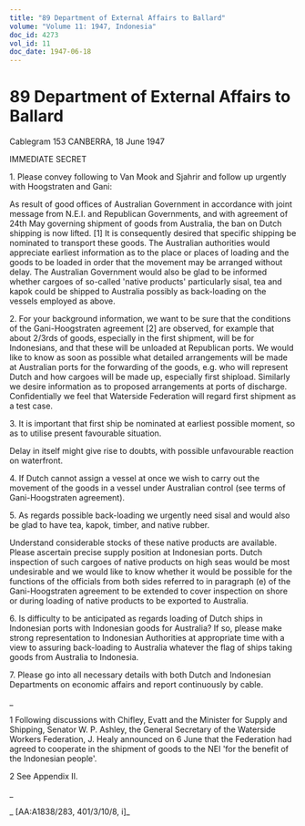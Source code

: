```yaml
---
title: "89 Department of External Affairs to Ballard"
volume: "Volume 11: 1947, Indonesia"
doc_id: 4273
vol_id: 11
doc_date: 1947-06-18
---
```


# 89 Department of External Affairs to Ballard

Cablegram 153 CANBERRA, 18 June 1947

IMMEDIATE SECRET

1\. Please convey following to Van Mook and Sjahrir and follow up urgently with Hoogstraten and Gani:

As result of good offices of Australian Government in accordance with joint message from N.E.I. and Republican Governments, and with agreement of 24th May governing shipment of goods from Australia, the ban on Dutch shipping is now lifted. [1] It is consequently desired that specific shipping be nominated to transport these goods. The Australian authorities would appreciate earliest information as to the place or places of loading and the goods to be loaded in order that the movement may be arranged without delay. The Australian Government would also be glad to be informed whether cargoes of so-called 'native products' particularly sisal, tea and kapok could be shipped to Australia possibly as back-loading on the vessels employed as above.

2\. For your background information, we want to be sure that the conditions of the Gani-Hoogstraten agreement [2] are observed, for example that about 2/3rds of goods, especially in the first shipment, will be for Indonesians, and that these will be unloaded at Republican ports. We would like to know as soon as possible what detailed arrangements will be made at Australian ports for the forwarding of the goods, e.g. who will represent Dutch and how cargoes will be made up, especially first shipload. Similarly we desire information as to proposed arrangements at ports of discharge. Confidentially we feel that Waterside Federation will regard first shipment as a test case.

3\. It is important that first ship be nominated at earliest possible moment, so as to utilise present favourable situation.

Delay in itself might give rise to doubts, with possible unfavourable reaction on waterfront.

4\. If Dutch cannot assign a vessel at once we wish to carry out the movement of the goods in a vessel under Australian control (see terms of Gani-Hoogstraten agreement).

5\. As regards possible back-loading we urgently need sisal and would also be glad to have tea, kapok, timber, and native rubber.

Understand considerable stocks of these native products are available. Please ascertain precise supply position at Indonesian ports. Dutch inspection of such cargoes of native products on high seas would be most undesirable and we would like to know whether it would be possible for the functions of the officials from both sides referred to in paragraph (e) of the Gani-Hoogstraten agreement to be extended to cover inspection on shore or during loading of native products to be exported to Australia.

6\. Is difficulty to be anticipated as regards loading of Dutch ships in Indonesian ports with Indonesian goods for Australia? If so, please make strong representation to Indonesian Authorities at appropriate time with a view to assuring back-loading to Australia whatever the flag of ships taking goods from Australia to Indonesia.

7\. Please go into all necessary details with both Dutch and Indonesian Departments on economic affairs and report continuously by cable.

_

1 Following discussions with Chifley, Evatt and the Minister for Supply and Shipping, Senator W. P. Ashley, the General Secretary of the Waterside Workers Federation, J. Healy announced on 6 June that the Federation had agreed to cooperate in the shipment of goods to the NEI 'for the benefit of the Indonesian people'.

2 See Appendix II.

_

_ [AA:A1838/283, 401/3/10/8, i]_
